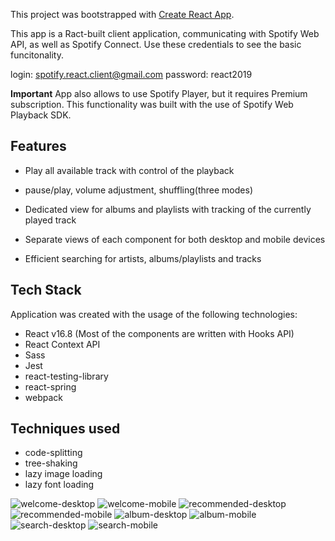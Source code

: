 This project was bootstrapped with [Create React App](https://github.com/facebook/create-react-app).

This app is a Ract-built client application, communicating with Spotify Web API, as well as Spotify Connect.
Use these credentials to see the basic funcitonality. 

login: spotify.react.client@gmail.com
password: react2019

**Important**
App also allows to use Spotify Player, but it requires Premium subscription. This functionality was built with the use of Spotify Web Playback SDK.

## Features

- Play all available track with control of the playback
 - pause/play, volume adjustment, shuffling(three modes)

- Dedicated view for albums and playlists with tracking
of the currently played track

- Separate views of each component for both desktop
and mobile devices

- Efficient searching for artists, albums/playlists
and tracks 

## Tech Stack

Application was created with the usage of the following technologies:

- React v16.8 (Most of the components are written with Hooks API)
- React Context API
- Sass
- Jest
- react-testing-library
- react-spring
- webpack

## Techniques used

- code-splitting
- tree-shaking
- lazy image loading
- lazy font loading

![welcome-desktop](images/welcomeScreen.PNG?raw=true "Welcome Screen Desktop")
![welcome-mobile](images/welcomeScreenMobile.PNG?raw=true "Welcome Screen Mobile")
![recommended-desktop](images/recommendedDesktop.PNG?raw=true "Recommended Desktop")
![recommended-mobile](images/recommendedMobile.png?raw=true "Recommended Mobile")
![album-desktop](images/albumDesktop.png?raw=true "Album Desktop")
![album-mobile](images/albumMobile.png?raw=true "Album Mobile")
![search-desktop](images/searchDesktop.png?raw=true "Search Desktop")
![search-mobile](images/searchDesktop.png?raw=true "Search Mobile")



